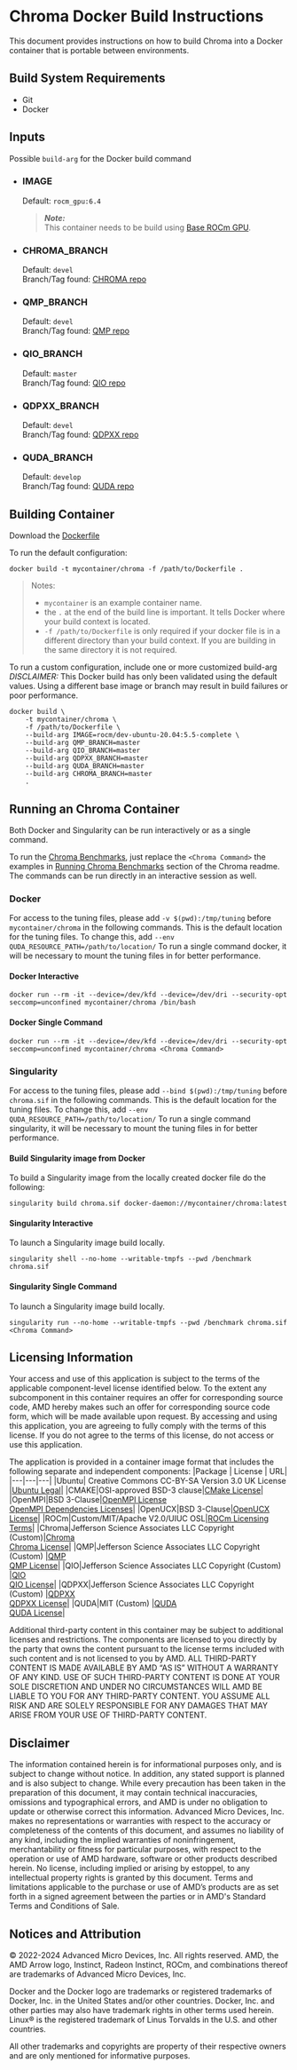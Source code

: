 # Chroma Docker Build Instructions 
This document provides instructions on how to build Chroma into a Docker container that is portable between environments.


## Build System Requirements
- Git
- Docker

## Inputs
Possible `build-arg` for the Docker build command  

- ### IMAGE
    Default: `rocm_gpu:6.4`  
    > ***Note:***  
    >  This container needs to be build using [Base ROCm GPU](/base-gpu-mpi-rocm-docker/Dockerfile).  

- ### CHROMA_BRANCH
    Default: `devel`  
    Branch/Tag found: [CHROMA repo](https://github.com/JeffersonLab/chroma.git)

- ### QMP_BRANCH
    Default: `devel`  
    Branch/Tag found: [QMP repo](https://github.com/usqcd-software/qmp.git)

- ### QIO_BRANCH
    Default: `master`  
    Branch/Tag found: [QIO repo](https://github.com/usqcd-software/qio.git)

- ### QDPXX_BRANCH
    Default: `devel`  
    Branch/Tag found: [QDPXX repo](https://github.com/usqcd-software/qdpxx.git)

- ### QUDA_BRANCH
    Default: `develop`  
    Branch/Tag found: [QUDA repo](https://github.com/lattice/quda.git)

## Building Container
Download the [Dockerfile](/chroma/docker/Dockerfile)

To run the default configuration:
```
docker build -t mycontainer/chroma -f /path/to/Dockerfile . 
```
> Notes:  
>- `mycontainer` is an example container name.
>- the `.` at the end of the build line is important. It tells Docker where your build context is located.
>- `-f /path/to/Dockerfile` is only required if your docker file is in a different directory than your build context. If you are building in the same directory it is not required. 

To run a custom configuration, include one or more customized build-arg  
*DISCLAIMER:* This Docker build has only been validated using the default values. Using a different base image or branch may result in build failures or poor performance.  
```
docker build \
    -t mycontainer/chroma \
    -f /path/to/Dockerfile \
    --build-arg IMAGE=rocm/dev-ubuntu-20.04:5.5-complete \
    --build-arg QMP_BRANCH=master
    --build-arg QIO_BRANCH=master
    --build-arg QDPXX_BRANCH=master
    --build-arg QUDA_BRANCH=master
    --build-arg CHROMA_BRANCH=master
    . 
```

## Running an Chroma Container
Both Docker and Singularity can be run interactively or as a single command.

To run the [Chroma Benchmarks](/chroma/README.md#running-chroma-benchmarks), just replace the `<Chroma Command>` the examples in [Running Chroma Benchmarks](/chroma/README.md#running-chroma-benchmarks) section of the Chroma readme. The commands can be run directly in an interactive session as well. 

### Docker  
For access to the tuning files, please add `-v $(pwd):/tmp/tuning` before `mycontainer/chroma` in the following commands. This is the default location for the tuning files. To change this, add `--env QUDA_RESOURCE_PATH=/path/to/location/`
To run a single command docker, it will be necessary to mount the tuning files in for better performance. 

#### Docker Interactive
```
docker run --rm -it --device=/dev/kfd --device=/dev/dri --security-opt seccomp=unconfined mycontainer/chroma /bin/bash
```
#### Docker Single Command
```
docker run --rm -it --device=/dev/kfd --device=/dev/dri --security-opt seccomp=unconfined mycontainer/chroma <Chroma Command>
```

### Singularity  
For access to the tuning files, please add `--bind $(pwd):/tmp/tuning` before `chroma.sif` in the following commands. This is the default location for the tuning files. To change this, add `--env QUDA_RESOURCE_PATH=/path/to/location/`
To run a single command singularity, it will be necessary to mount the tuning files in for better performance. 

#### Build Singularity image from Docker
To build a Singularity image from the locally created docker file do the following:
```
singularity build chroma.sif docker-daemon://mycontainer/chroma:latest
```

#### Singularity Interactive
To launch a Singularity image build locally.
```
singularity shell --no-home --writable-tmpfs --pwd /benchmark chroma.sif
```

#### Singularity Single Command
To launch a Singularity image build locally.
```
singularity run --no-home --writable-tmpfs --pwd /benchmark chroma.sif <Chroma Command>
```


## Licensing Information
Your access and use of this application is subject to the terms of the applicable component-level license identified below. To the extent any subcomponent in this container requires an offer for corresponding source code, AMD hereby makes such an offer for corresponding source code form, which will be made available upon request. By accessing and using this application, you are agreeing to fully comply with the terms of this license. If you do not agree to the terms of this license, do not access or use this application.

The application is provided in a container image format that includes the following separate and independent components:
|Package | License | URL|
|---|---|---|
|Ubuntu| Creative Commons CC-BY-SA Version 3.0 UK License |[Ubuntu Legal](https://ubuntu.com/legal)|
|CMAKE|OSI-approved BSD-3 clause|[CMake License](https://cmake.org/licensing/)|
|OpenMPI|BSD 3-Clause|[OpenMPI License](https://www-lb.open-mpi.org/community/license.php)<br /> [OpenMPI Dependencies Licenses](https://docs.open-mpi.org/en/v5.0.x/license/index.html)|
|OpenUCX|BSD 3-Clause|[OpenUCX License](https://openucx.org/license/)|
|ROCm|Custom/MIT/Apache V2.0/UIUC OSL|[ROCm Licensing Terms](https://rocm.docs.amd.com/en/latest/about/license.html)|
|Chroma|Jefferson Science Associates LLC Copyright (Custom)|[Chroma](https://github.com/JeffersonLab/chroma/)<br >[Chroma License](https://github.com/JeffersonLab/chroma/blob/master/LICENSE)|
|QMP|Jefferson Science Associates LLC Copyright (Custom) |[QMP](https://github.com/usqcd-software/qmp)<br >[QMP License](https://github.com/usqcd-software/qmp/blob/master/LICENSE)|
|QIO|Jefferson Science Associates LLC Copyright (Custom) |[QIO](https://github.com/usqcd-software/qio)<br >[QIO License](https://github.com/usqcd-software/qio/blob/master/COPYING)|
|QDPXX|Jefferson Science Associates LLC Copyright (Custom) |[QDPXX](https://github.com/usqcd-software/qdpxx)<br >[QDPXX License](https://github.com/usqcd-software/qdpxx/blob/master/COPYING)|
|QUDA|MIT (Custom) |[QUDA](https://github.com/lattice/quda)<br >[QUDA License](https://github.com/lattice/quda/blob/develop/LICENSE)|


Additional third-party content in this container may be subject to additional licenses and restrictions. The components are licensed to you directly by the party that owns the content pursuant to the license terms included with such content and is not licensed to you by AMD. ALL THIRD-PARTY CONTENT IS MADE AVAILABLE BY AMD “AS IS” WITHOUT A WARRANTY OF ANY KIND. USE OF SUCH THIRD-PARTY CONTENT IS DONE AT YOUR SOLE DISCRETION AND UNDER NO CIRCUMSTANCES WILL AMD BE LIABLE TO YOU FOR ANY THIRD-PARTY CONTENT. YOU ASSUME ALL RISK AND ARE SOLELY RESPONSIBLE FOR ANY DAMAGES THAT MAY ARISE FROM YOUR USE OF THIRD-PARTY CONTENT.

## Disclaimer
The information contained herein is for informational purposes only, and is subject to change without notice. In addition, any stated support is planned and is also subject to change. While every precaution has been taken in the preparation of this document, it may contain technical inaccuracies, omissions and typographical errors, and AMD is under no obligation to update or otherwise correct this information. Advanced Micro Devices, Inc. makes no representations or warranties with respect to the accuracy or completeness of the contents of this document, and assumes no liability of any kind, including the implied warranties of noninfringement, merchantability or fitness for particular purposes, with respect to the operation or use of AMD hardware, software or other products described herein. No license, including implied or arising by estoppel, to any intellectual property rights is granted by this document. Terms and limitations applicable to the purchase or use of AMD’s products are as set forth in a signed agreement between the parties or in AMD's Standard Terms and Conditions of Sale.

## Notices and Attribution
© 2022-2024 Advanced Micro Devices, Inc. All rights reserved. AMD, the AMD Arrow logo, Instinct, Radeon Instinct, ROCm, and combinations thereof are trademarks of Advanced Micro Devices, Inc.

Docker and the Docker logo are trademarks or registered trademarks of Docker, Inc. in the United States and/or other countries. Docker, Inc. and other parties may also have trademark rights in other terms used herein. Linux® is the registered trademark of Linus Torvalds in the U.S. and other countries.

All other trademarks and copyrights are property of their respective owners and are only mentioned for informative purposes.
